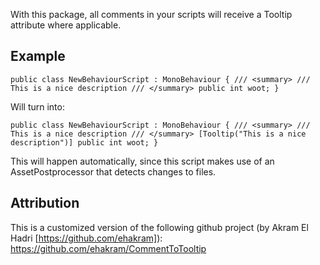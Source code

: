 With this package, all comments in your scripts will receive a Tooltip attribute where applicable.

## Example

`public class NewBehaviourScript : MonoBehaviour
{
    /// <summary>
    /// This is a nice description
    /// </summary>
    public int woot;
}`

Will turn into:

`public class NewBehaviourScript : MonoBehaviour
{
    /// <summary>
    /// This is a nice description
    /// </summary>
    [Tooltip("This is a nice description")]
    public int woot;
}`

This will happen automatically, since this script makes use of an AssetPostprocessor that detects changes to files.

## Attribution

This is a customized version of the following github project (by Akram El Hadri [https://github.com/ehakram]): https://github.com/ehakram/CommentToTooltip
